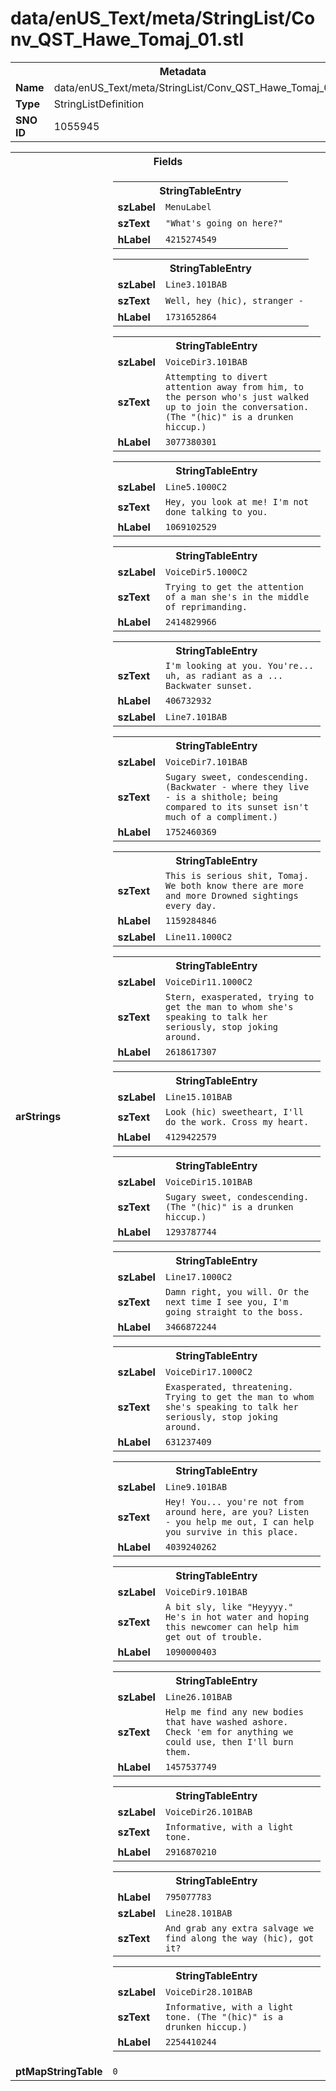 <h1>data/enUS_Text/meta/StringList/Conv_QST_Hawe_Tomaj_01.stl</h1><table><tr><th colspan="100%">Metadata</th></tr><tr><td><b>Name</b></td><td>data/enUS_Text/meta/StringList/Conv_QST_Hawe_Tomaj_01.stl</td></tr><tr><td><b>Type</b></td><td>StringListDefinition</td></tr><tr><td><b>SNO ID</b></td><td>1055945</td></tr></table>

<table><tr><th colspan="100%">Fields</th></tr><tr><td><b>arStrings</b></td><td><table><tr><th colspan="100%">StringTableEntry</th></tr><tr><td><b>szLabel</b></td><td><code>MenuLabel</code></td></tr><tr><td><b>szText</b></td><td><code>"What's going on here?"</code></td></tr><tr><td><b>hLabel</b></td><td><code>4215274549</code></td></tr></table>


<table><tr><th colspan="100%">StringTableEntry</th></tr><tr><td><b>szLabel</b></td><td><code>Line3.101BAB</code></td></tr><tr><td><b>szText</b></td><td><code>Well, hey (hic), stranger -</code></td></tr><tr><td><b>hLabel</b></td><td><code>1731652864</code></td></tr></table>


<table><tr><th colspan="100%">StringTableEntry</th></tr><tr><td><b>szLabel</b></td><td><code>VoiceDir3.101BAB</code></td></tr><tr><td><b>szText</b></td><td><code>Attempting to divert attention away from him, to the person who's just walked up to join the conversation. (The "(hic)" is a drunken hiccup.)</code></td></tr><tr><td><b>hLabel</b></td><td><code>3077380301</code></td></tr></table>


<table><tr><th colspan="100%">StringTableEntry</th></tr><tr><td><b>szLabel</b></td><td><code>Line5.1000C2</code></td></tr><tr><td><b>szText</b></td><td><code>Hey, you look at me! I'm not done talking to you.</code></td></tr><tr><td><b>hLabel</b></td><td><code>1069102529</code></td></tr></table>


<table><tr><th colspan="100%">StringTableEntry</th></tr><tr><td><b>szLabel</b></td><td><code>VoiceDir5.1000C2</code></td></tr><tr><td><b>szText</b></td><td><code>Trying to get the attention of a man she's in the middle of reprimanding.</code></td></tr><tr><td><b>hLabel</b></td><td><code>2414829966</code></td></tr></table>


<table><tr><th colspan="100%">StringTableEntry</th></tr><tr><td><b>szText</b></td><td><code>I'm looking at you. You're... uh, as radiant as a ... Backwater sunset.</code></td></tr><tr><td><b>hLabel</b></td><td><code>406732932</code></td></tr><tr><td><b>szLabel</b></td><td><code>Line7.101BAB</code></td></tr></table>


<table><tr><th colspan="100%">StringTableEntry</th></tr><tr><td><b>szLabel</b></td><td><code>VoiceDir7.101BAB</code></td></tr><tr><td><b>szText</b></td><td><code>Sugary sweet, condescending. (Backwater - where they live - is a shithole; being compared to its sunset isn't much of a compliment.)</code></td></tr><tr><td><b>hLabel</b></td><td><code>1752460369</code></td></tr></table>


<table><tr><th colspan="100%">StringTableEntry</th></tr><tr><td><b>szText</b></td><td><code>This is serious shit, Tomaj. We both know there are more and more Drowned sightings every day.</code></td></tr><tr><td><b>hLabel</b></td><td><code>1159284846</code></td></tr><tr><td><b>szLabel</b></td><td><code>Line11.1000C2</code></td></tr></table>


<table><tr><th colspan="100%">StringTableEntry</th></tr><tr><td><b>szLabel</b></td><td><code>VoiceDir11.1000C2</code></td></tr><tr><td><b>szText</b></td><td><code>Stern, exasperated, trying to get the man to whom she's speaking to talk her seriously, stop joking around.</code></td></tr><tr><td><b>hLabel</b></td><td><code>2618617307</code></td></tr></table>


<table><tr><th colspan="100%">StringTableEntry</th></tr><tr><td><b>szLabel</b></td><td><code>Line15.101BAB</code></td></tr><tr><td><b>szText</b></td><td><code>Look (hic) sweetheart, I'll do the work. Cross my heart.</code></td></tr><tr><td><b>hLabel</b></td><td><code>4129422579</code></td></tr></table>


<table><tr><th colspan="100%">StringTableEntry</th></tr><tr><td><b>szLabel</b></td><td><code>VoiceDir15.101BAB</code></td></tr><tr><td><b>szText</b></td><td><code>Sugary sweet, condescending. (The "(hic)" is a drunken hiccup.)</code></td></tr><tr><td><b>hLabel</b></td><td><code>1293787744</code></td></tr></table>


<table><tr><th colspan="100%">StringTableEntry</th></tr><tr><td><b>szLabel</b></td><td><code>Line17.1000C2</code></td></tr><tr><td><b>szText</b></td><td><code>Damn right, you will. Or the next time I see you, I'm going straight to the boss.</code></td></tr><tr><td><b>hLabel</b></td><td><code>3466872244</code></td></tr></table>


<table><tr><th colspan="100%">StringTableEntry</th></tr><tr><td><b>szLabel</b></td><td><code>VoiceDir17.1000C2</code></td></tr><tr><td><b>szText</b></td><td><code>Exasperated, threatening. Trying to get the man to whom she's speaking to talk her seriously, stop joking around.</code></td></tr><tr><td><b>hLabel</b></td><td><code>631237409</code></td></tr></table>


<table><tr><th colspan="100%">StringTableEntry</th></tr><tr><td><b>szLabel</b></td><td><code>Line9.101BAB</code></td></tr><tr><td><b>szText</b></td><td><code>Hey! You... you're not from around here, are you? Listen - you help me out, I can help you survive in this place.</code></td></tr><tr><td><b>hLabel</b></td><td><code>4039240262</code></td></tr></table>


<table><tr><th colspan="100%">StringTableEntry</th></tr><tr><td><b>szLabel</b></td><td><code>VoiceDir9.101BAB</code></td></tr><tr><td><b>szText</b></td><td><code>A bit sly, like "Heyyyy." He's in hot water and hoping this newcomer can help him get out of trouble.</code></td></tr><tr><td><b>hLabel</b></td><td><code>1090000403</code></td></tr></table>


<table><tr><th colspan="100%">StringTableEntry</th></tr><tr><td><b>szLabel</b></td><td><code>Line26.101BAB</code></td></tr><tr><td><b>szText</b></td><td><code>Help me find any new bodies that have washed ashore. Check 'em for anything we could use, then I'll burn them.</code></td></tr><tr><td><b>hLabel</b></td><td><code>1457537749</code></td></tr></table>


<table><tr><th colspan="100%">StringTableEntry</th></tr><tr><td><b>szLabel</b></td><td><code>VoiceDir26.101BAB</code></td></tr><tr><td><b>szText</b></td><td><code>Informative, with a light tone.</code></td></tr><tr><td><b>hLabel</b></td><td><code>2916870210</code></td></tr></table>


<table><tr><th colspan="100%">StringTableEntry</th></tr><tr><td><b>hLabel</b></td><td><code>795077783</code></td></tr><tr><td><b>szLabel</b></td><td><code>Line28.101BAB</code></td></tr><tr><td><b>szText</b></td><td><code>And grab any extra salvage we find along the way (hic), got it?</code></td></tr></table>


<table><tr><th colspan="100%">StringTableEntry</th></tr><tr><td><b>szLabel</b></td><td><code>VoiceDir28.101BAB</code></td></tr><tr><td><b>szText</b></td><td><code>Informative, with a light tone. (The "(hic)" is a drunken hiccup.)</code></td></tr><tr><td><b>hLabel</b></td><td><code>2254410244</code></td></tr></table>


</td></tr><tr><td><b>ptMapStringTable</b></td><td><code>0</code></td></tr></table>

